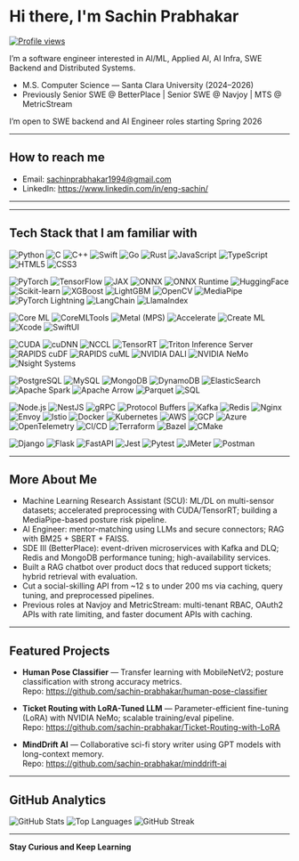# Hi there, I'm Sachin Prabhakar

[![Profile views](https://komarev.com/ghpvc/?username=sachin-prabhakar&label=Profile%20views)](https://github.com/sachin-prabhakar)

I’m a software engineer interested in AI/ML, Applied AI, AI Infra, SWE Backend and Distributed Systems.


- M.S. Computer Science — Santa Clara University (2024–2026)  
- Previously Senior SWE @ BetterPlace | Senior SWE @ Navjoy | MTS @ MetricStream

I’m open to SWE backend and AI Engineer roles starting Spring 2026

---

## How to reach me

- Email: sachinprabhakar1994@gmail.com  
- LinkedIn: https://www.linkedin.com/in/eng-sachin/  

---

<!-- Optional header image or GIF -->
<!--
<p align="right">
  <img src="assets/hero.gif" alt="Working at a desk illustration" width="420"/>
</p>
-->

---
## Tech Stack that I am familiar with

<!-- Languages -->
![Python](https://img.shields.io/badge/Python-3776AB?logo=python&logoColor=white)
![C](https://img.shields.io/badge/C-A8B9CC?logo=c&logoColor=black)
![C++](https://img.shields.io/badge/C++-00599C?logo=cplusplus&logoColor=white)
![Swift](https://img.shields.io/badge/Swift-F05138?logo=swift&logoColor=white)
![Go](https://img.shields.io/badge/Go-00ADD8?logo=go&logoColor=white)
![Rust](https://img.shields.io/badge/Rust-000000?logo=rust&logoColor=white)
![JavaScript](https://img.shields.io/badge/JavaScript-F7DF1E?logo=javascript&logoColor=black)
![TypeScript](https://img.shields.io/badge/TypeScript-3178C6?logo=typescript&logoColor=white)
![HTML5](https://img.shields.io/badge/HTML5-E34F26?logo=html5&logoColor=white)
![CSS3](https://img.shields.io/badge/CSS3-1572B6?logo=css3&logoColor=white)

<!-- AI / ML -->
![PyTorch](https://img.shields.io/badge/PyTorch-EE4C2C?logo=pytorch&logoColor=white)
![TensorFlow](https://img.shields.io/badge/TensorFlow-FF6F00?logo=tensorflow&logoColor=white)
![JAX](https://img.shields.io/badge/JAX-000000?logo=&logoColor=white)
![ONNX](https://img.shields.io/badge/ONNX-005CED?logo=onnx&logoColor=white)
![ONNX Runtime](https://img.shields.io/badge/ONNX%20Runtime-005CED?logo=onnx&logoColor=white)
![HuggingFace](https://img.shields.io/badge/Hugging%20Face-FFD21E?logo=huggingface&logoColor=black)
![Scikit-learn](https://img.shields.io/badge/scikit--learn-F7931E?logo=scikitlearn&logoColor=white)
![XGBoost](https://img.shields.io/badge/XGBoost-1C9CEA?logo=&logoColor=white)
![LightGBM](https://img.shields.io/badge/LightGBM-3EB049?logo=&logoColor=white)
![OpenCV](https://img.shields.io/badge/OpenCV-5C3EE8?logo=opencv&logoColor=white)
![MediaPipe](https://img.shields.io/badge/MediaPipe-00C3FF?logo=google&logoColor=white)
![PyTorch Lightning](https://img.shields.io/badge/PyTorch%20Lightning-792EE5?logo=pytorchlightning&logoColor=white)
![LangChain](https://img.shields.io/badge/LangChain-2C3E50)
![LlamaIndex](https://img.shields.io/badge/LlamaIndex-111827)

<!-- Apple ML & Performance -->
![Core ML](https://img.shields.io/badge/Core%20ML-000000?logo=apple&logoColor=white)
![CoreMLTools](https://img.shields.io/badge/coremltools-000000?logo=apple&logoColor=white)
![Metal (MPS)](https://img.shields.io/badge/Metal%20%28MPS%29-000000?logo=apple&logoColor=white)
![Accelerate](https://img.shields.io/badge/Accelerate-000000?logo=apple&logoColor=white)
![Create ML](https://img.shields.io/badge/Create%20ML-000000?logo=apple&logoColor=white)
![Xcode](https://img.shields.io/badge/Xcode-147EFB?logo=xcode&logoColor=white)
![SwiftUI](https://img.shields.io/badge/SwiftUI-F05138?logo=swift&logoColor=white)

<!-- NVIDIA / GPU Acceleration & Serving -->
![CUDA](https://img.shields.io/badge/CUDA-76B900?logo=nvidia&logoColor=white)
![cuDNN](https://img.shields.io/badge/cuDNN-76B900?logo=nvidia&logoColor=white)
![NCCL](https://img.shields.io/badge/NCCL-76B900?logo=nvidia&logoColor=white)
![TensorRT](https://img.shields.io/badge/TensorRT-76B900?logo=nvidia&logoColor=white)
![Triton Inference Server](https://img.shields.io/badge/Triton%20Server-76B900?logo=nvidia&logoColor=white)
![RAPIDS cuDF](https://img.shields.io/badge/RAPIDS%20cuDF-AE4EF0?logo=&logoColor=white)
![RAPIDS cuML](https://img.shields.io/badge/RAPIDS%20cuML-AE4EF0?logo=&logoColor=white)
![NVIDIA DALI](https://img.shields.io/badge/NVIDIA%20DALI-76B900?logo=nvidia&logoColor=white)
![NVIDIA NeMo](https://img.shields.io/badge/NVIDIA%20NeMo-76B900?logo=nvidia&logoColor=white)
![Nsight Systems](https://img.shields.io/badge/Nsight%20Systems-76B900?logo=nvidia&logoColor=white)

<!-- Data / DB -->
![PostgreSQL](https://img.shields.io/badge/PostgreSQL-4169E1?logo=postgresql&logoColor=white)
![MySQL](https://img.shields.io/badge/MySQL-4479A1?logo=mysql&logoColor=white)
![MongoDB](https://img.shields.io/badge/MongoDB-47A248?logo=mongodb&logoColor=white)
![DynamoDB](https://img.shields.io/badge/DynamoDB-4053D6?logo=amazon-dynamodb&logoColor=white)
![ElasticSearch](https://img.shields.io/badge/ElasticSearch-005571?logo=elasticsearch&logoColor=white)
![Apache Spark](https://img.shields.io/badge/Apache%20Spark-E25A1C?logo=apachespark&logoColor=white)
![Apache Arrow](https://img.shields.io/badge/Apache%20Arrow-0E83CD?logo=apachearrow&logoColor=white)
![Parquet](https://img.shields.io/badge/Parquet-0E83CD?logo=apache&logoColor=white)
![SQL](https://img.shields.io/badge/SQL-025E8C?logo=postgresql&logoColor=white)

<!-- Backend / Infra -->
![Node.js](https://img.shields.io/badge/Node.js-339933?logo=node.js&logoColor=white)
![NestJS](https://img.shields.io/badge/NestJS-E0234E?logo=nestjs&logoColor=white)
![gRPC](https://img.shields.io/badge/gRPC-000000?logo=grpc&logoColor=white)
![Protocol Buffers](https://img.shields.io/badge/Protocol%20Buffers-4285F4?logo=google&logoColor=white)
![Kafka](https://img.shields.io/badge/Kafka-231F20?logo=apachekafka&logoColor=white)
![Redis](https://img.shields.io/badge/Redis-DC382D?logo=redis&logoColor=white)
![Nginx](https://img.shields.io/badge/NGINX-009639?logo=nginx&logoColor=white)
![Envoy](https://img.shields.io/badge/Envoy-FF3366?logo=envoyproxy&logoColor=white)
![Istio](https://img.shields.io/badge/Istio-466BB0?logo=istio&logoColor=white)
![Docker](https://img.shields.io/badge/Docker-2496ED?logo=docker&logoColor=white)
![Kubernetes](https://img.shields.io/badge/Kubernetes-326CE5?logo=kubernetes&logoColor=white)
![AWS](https://img.shields.io/badge/AWS-232F3E?logo=amazonaws&logoColor=white)
![GCP](https://img.shields.io/badge/GCP-4285F4?logo=googlecloud&logoColor=white)
![Azure](https://img.shields.io/badge/Azure-0078D4?logo=microsoftazure&logoColor=white)
![OpenTelemetry](https://img.shields.io/badge/OpenTelemetry-000000?logo=opentelemetry&logoColor=white)
![CI/CD](https://img.shields.io/badge/CI%2FCD-0A0A0A)
![Terraform](https://img.shields.io/badge/Terraform-7B42BC?logo=terraform&logoColor=white)
![Bazel](https://img.shields.io/badge/Bazel-43A047?logo=bazel&logoColor=white)
![CMake](https://img.shields.io/badge/CMake-064F8C?logo=cmake&logoColor=white)

<!-- Frameworks / Tools -->
![Django](https://img.shields.io/badge/Django-092E20?logo=django&logoColor=white)
![Flask](https://img.shields.io/badge/Flask-000000?logo=flask&logoColor=white)
![FastAPI](https://img.shields.io/badge/FastAPI-009688?logo=fastapi&logoColor=white)
![Jest](https://img.shields.io/badge/Jest-C21325?logo=jest&logoColor=white)
![Pytest](https://img.shields.io/badge/Pytest-0A9EDC?logo=pytest&logoColor=white)
![JMeter](https://img.shields.io/badge/JMeter-D22128?logo=apachejmeter&logoColor=white)
![Postman](https://img.shields.io/badge/Postman-FF6C37?logo=postman&logoColor=white)

---

## More About Me

- Machine Learning Research Assistant (SCU): ML/DL on multi-sensor datasets; accelerated preprocessing with CUDA/TensorRT; building a MediaPipe-based posture risk pipeline.  
- AI Engineer: mentor-matching using LLMs and secure connectors; RAG with BM25 + SBERT + FAISS.  
- SDE III (BetterPlace): event-driven microservices with Kafka and DLQ; Redis and MongoDB performance tuning; high-availability services.  
- Built a RAG chatbot over product docs that reduced support tickets; hybrid retrieval with evaluation.  
- Cut a social-skilling API from ~12 s to under 200 ms via caching, query tuning, and preprocessed pipelines.  
- Previous roles at Navjoy and MetricStream: multi-tenant RBAC, OAuth2 APIs with rate limiting, and faster document APIs with caching.  


---

## Featured Projects

- **Human Pose Classifier** — Transfer learning with MobileNetV2; posture classification with strong accuracy metrics.  
  Repo: https://github.com/sachin-prabhakar/human-pose-classifier

- **Ticket Routing with LoRA-Tuned LLM** — Parameter-efficient fine-tuning (LoRA) with NVIDIA NeMo; scalable training/eval pipeline.  
  Repo: https://github.com/sachin-prabhakar/Ticket-Routing-with-LoRA

- **MindDrift AI** — Collaborative sci-fi story writer using GPT models with long-context memory.  
  Repo: https://github.com/sachin-prabhakar/minddrift-ai

---

## GitHub Analytics

<!-- Replace `sachin-prabhakar` with your GitHub username if needed -->
![GitHub Stats](https://github-readme-stats.vercel.app/api?username=sachin-prabhakar&show_icons=true&hide_title=false)
![Top Languages](https://github-readme-stats.vercel.app/api/top-langs/?username=sachin-prabhakar&layout=compact)
![GitHub Streak](https://streak-stats.demolab.com?user=sachin-prabhakar)



---

**Stay Curious and Keep Learning**
